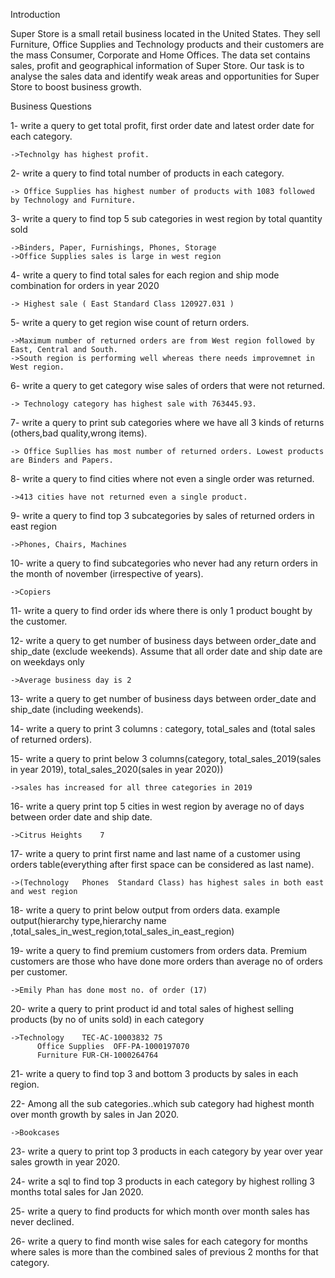Introduction

Super Store is a small retail business located in the United States. 
They sell Furniture, Office Supplies and Technology products and their customers are the mass Consumer, Corporate and Home Offices.
The data set contains sales, profit and geographical information of Super Store.
Our task is to analyse the sales data and identify weak areas and opportunities for Super Store to boost business growth.

Business Questions

1- write a query to get total profit, first order date and latest order date for each category.

	->Technolgy has highest profit.

2- write a query to find total number of products in each category.

	-> Office Supplies has highest number of products with 1083 followed by Technology and Furniture.

3- write a query to find top 5 sub categories in west region by total quantity sold

	->Binders, Paper, Furnishings, Phones, Storage
	->Office Supplies sales is large in west region

4- write a query to find total sales for each region and ship mode combination for orders in year 2020

	-> Highest sale ( East Standard Class 120927.031 )

5- write a query to get region wise count of return orders.

	->Maximum number of returned orders are from West region followed by East, Central and South.
	->South region is performing well whereas there needs improvemnet in West region. 

6- write a query to get category wise sales of orders that were not returned.

	-> Technology category has highest sale with 763445.93.

7- write a query to print sub categories where we have all 3 kinds of returns (others,bad quality,wrong items).

	-> Office Supllies has most number of returned orders. Lowest products are Binders and Papers.

8- write a query to find cities where not even a single order was returned.

	->413 cities have not returned even a single product.

9- write a query to find top 3 subcategories by sales of returned orders in east region

	->Phones, Chairs, Machines

10- write a query to find subcategories who never had any return orders in the month of november (irrespective of years).

	->Copiers

11- write a query to find order ids where there is only 1 product bought by the customer.

12- write a query to get number of business days between order_date and ship_date (exclude weekends). Assume that all order date and ship date are on weekdays only

	->Average business day is 2

13- write a query to get number of business days between order_date and ship_date (including weekends).

14- write a query to print 3 columns : category, total_sales and (total sales of returned orders).

15- write a query to print below 3 columns(category, total_sales_2019(sales in year 2019), total_sales_2020(sales in year 2020))

	->sales has increased for all three categories in 2019

16- write a query print top 5 cities in west region by average no of days between order date and ship date.

	->Citrus Heights	7

17- write a query to print first name and last name of a customer using orders table(everything after first space can be considered as last name).

	->(Technology	Phones	Standard Class)	has highest sales in both east and west region

18- write a query to print below output from orders data. example output(hierarchy type,hierarchy name ,total_sales_in_west_region,total_sales_in_east_region)

19- write a query to find premium customers from orders data. Premium customers are those who have done more orders than average no of orders per customer.

	->Emily Phan has done most no. of order (17)

20- write a query to print product id and total sales of highest selling products (by no of units sold) in each category

	->Technology	TEC-AC-10003832	75
          Office Supplies  OFF-PA-1000197070
          Furniture	FUR-CH-1000264764

21- write a query to find top 3 and bottom 3 products by sales in each region.

22- Among all the sub categories..which sub category had highest month over month growth by sales in Jan 2020.

	->Bookcases

23- write a query to print top 3 products in each category by year over year sales growth in year 2020.

24- write a sql to find top 3 products in each category by highest rolling 3 months total sales for Jan 2020.

25- write a query to find products for which month over month sales has never declined.

26- write a query to find month wise sales for each category for months where sales is more than the combined sales of previous 2 months for that category.
